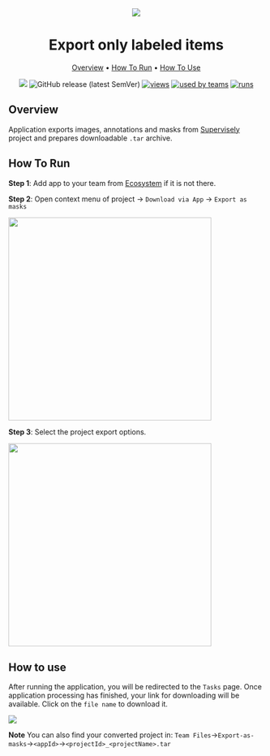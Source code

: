 <div align="center" markdown>
<img src="https://i.imgur.com/HoCitpi.png"/>


# Export only labeled items

<p align="center">
  <a href="#Overview">Overview</a> •
  <a href="#How-To-Run">How To Run</a> •
  <a href="#How-To-Use">How To Use</a>
</p>

[![](https://img.shields.io/badge/slack-chat-green.svg?logo=slack)](https://supervise.ly/slack)
![GitHub release (latest SemVer)](https://img.shields.io/github/v/release/supervisely-ecosystem/export-as-masks)
[![views](https://app.supervise.ly/public/api/v3/ecosystem.counters?repo=supervisely-ecosystem/export-as-masks&counter=views&label=views)](https://supervise.ly)
[![used by teams](https://app.supervise.ly/public/api/v3/ecosystem.counters?repo=supervisely-ecosystem/export-as-masks&counter=downloads&label=used%20by%20teams)](https://supervise.ly)
[![runs](https://app.supervise.ly/public/api/v3/ecosystem.counters?repo=supervisely-ecosystem/export-as-masks&counter=runs&label=runs&123)](https://supervise.ly)

</div>

## Overview

Application exports images, annotations and masks from [Supervisely](https://app.supervise.ly) project and prepares downloadable `.tar` archive.

## How To Run 
**Step 1**: Add app to your team from [Ecosystem](https://app.supervise.ly/apps/ecosystem/export-as-masks) if it is not there.

**Step 2**: Open context menu of project -> `Download via App` -> `Export as masks` 

<img src="https://i.imgur.com/UpAfhLU.png" width="400"/>

**Step 3**: Select the project export options.

<img src="https://i.imgur.com/ep9i3Xb.png" width="400"/>

## How to use

After running the application, you will be redirected to the `Tasks` page. Once application processing has finished, your link for downloading will be available. Click on the `file name` to download it.

<img src="https://i.imgur.com/hibPn9b.png"/>

**Note** You can also find your converted project in: `Team Files`->`Export-as-masks`->`<appId>`->`<projectId>_<projectName>.tar`
